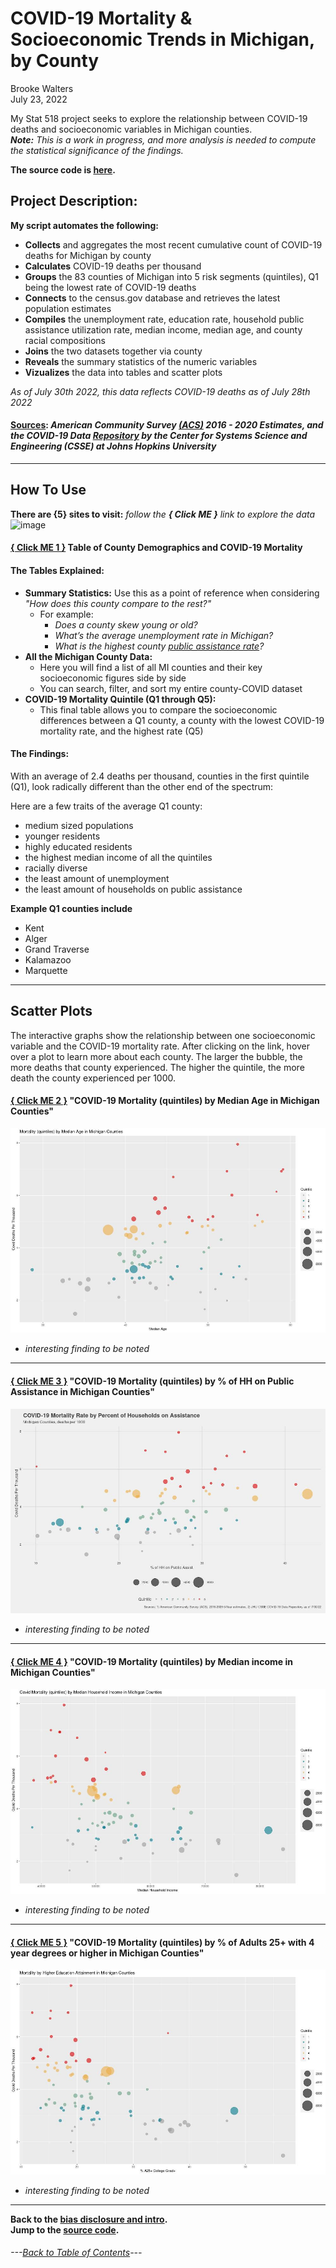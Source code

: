 # COVID-19 Mortality & Socioeconomic Trends in Michigan, by County
Brooke Walters \
July 23, 2022

My Stat 518 project seeks to explore the relationship between COVID-19 deaths and socioeconomic variables in Michigan counties. \
***Note:***  *This is a work in progress, and more analysis is needed to compute the statistical significance of the findings.*

**The source code is [here](https://github.com/BrookemWalters/BrookemWalters-Portfolio/tree/main/Stats%20518%20Final%20Project/exploring%20the%20data).**


## **Project Description:**
**My script automates the following:**

- **Collects** and aggregates the most recent cumulative count of COVID-19 deaths for Michigan by county 
- **Calculates** COVID-19 deaths per thousand
- **Groups** the 83 counties of Michigan into 5 risk segments (quintiles), Q1 being the lowest rate of COVID-19 deaths
- **Connects** to the census.gov database and retrieves the latest population estimates
- **Compiles** the unemployment rate, education rate, household public assistance utilization rate,  median income, median age, and county racial compositions
- **Joins** the two datasets together via county
- **Reveals** the summary statistics of the numeric variables
- **Vizualizes** the data into tables and scatter plots 


*As of July 30th 2022, this data reflects COVID-19 deaths as of July 28th 2022*
#### [Sources](https://github.com/BrookemWalters/BrookemWalters-Portfolio/blob/main/Stats%20518%20Final%20Project/Sources/sources.md#sources): *American Community Survey [(ACS)](https://www.census.gov/programs-surveys/acs/about.html) 2016 - 2020 Estimates, and the COVID-19 Data [Repository](https://github.com/CSSEGISandData/COVID-19) by the Center for Systems Science and Engineering (CSSE) at Johns Hopkins University* 
---
## How To Use
**There are {5} sites to visit:** 
*follow the **{ Click ME }** link to explore the data* \
![image](https://user-images.githubusercontent.com/99227900/180902925-2471672c-c495-4022-b7fb-f70fd0a307e9.png)



#### [{ Click ME 1 }](https://073308-brooke.shinyapps.io/MIShiny/) Table of County Demographics and COVID-19 Mortality
#### The Tables Explained: 
- **Summary Statistics:** Use this as a point of reference when considering *"How does this county compare to the rest?"*
  - For example:
    -	*Does a county skew young or old?* 
    -	*What’s the average unemployment rate in Michigan?*
    -	*What is the highest county [public assistance rate](https://www.census.gov/topics/income-poverty/public-assistance/about.html)?* 
- **All the Michigan County Data:**
  -	Here you will find a list of all MI counties and their key socioeconomic figures side by side
  -	You can search, filter, and sort my entire county-COVID dataset
- **COVID-19 Mortality Quintile (Q1 through Q5):**
   - This final table allows you to compare the socioeconomic differences between a Q1 county, a county with the lowest COVID-19 mortality rate, and the highest rate (Q5)
#### The Findings:
With an average of 2.4 deaths per thousand, counties in the first quintile (Q1), look radically different than the other end of the spectrum:

Here are a few traits of the average Q1 county:
- medium sized populations
- younger residents
- highly educated residents
- the highest median income of all the quintiles
- racially diverse
- the least amount of unemployment
- the least amount of households on public assistance

**Example Q1 counties include**
- Kent
- Alger
- Grand Traverse
- Kalamazoo
- Marquette

---
## Scatter Plots
The interactive graphs show the relationship between one socioeconomic variable and the COVID-19 mortality rate. 
After clicking on the link, hover over a plot to learn more about each county. 
The larger the bubble, the more deaths that county experienced. The higher the quintile, the more death the county experienced per 1000.


#### [{ Click ME 2 }](https://rpubs.com/ekoorb03/plots_medianage) "COVID-19 Mortality (quintiles) by Median Age in Michigan Counties"
![](https://github.com/BrookemWalters/BrookemWalters-Portfolio/blob/main/Stats%20518%20Final%20Project/Plots/age_sp.jpeg?raw=true)
- *interesting finding to be noted* 

---

#### [{ Click ME 3 }](https://rpubs.com/ekoorb03/plots_pubassistance) "COVID-19 Mortality (quintiles) by % of HH on Public Assistance in Michigan Counties"
![](https://github.com/BrookemWalters/BrookemWalters-Portfolio/blob/main/Stats%20518%20Final%20Project/Plots/assist_sp.jpeg?raw=true)
- *interesting finding to be noted* 

---

#### [{ Click ME 4 }](https://rpubs.com/ekoorb03/plots_income) "COVID-19 Mortality (quintiles) by Median income in Michigan Counties"
![incomeplot](https://github.com/BrookemWalters/BrookemWalters-Portfolio/blob/main/Stats%20518%20Final%20Project/Plots/income_sp.jpeg?raw=true)
- *interesting finding to be noted* 

---

#### [{ Click ME 5 }](https://rpubs.com/ekoorb03/plots_education) "COVID-19 Mortality (quintiles) by % of Adults 25+ with 4 year degrees or higher in Michigan Counties"
 ![](https://github.com/BrookemWalters/BrookemWalters-Portfolio/blob/main/Stats%20518%20Final%20Project/Plots/ed_sp.jpeg?raw=true) 
- *interesting finding to be noted* 


---
**Back to the [bias disclosure and intro](https://github.com/BrookemWalters/BrookemWalters-Portfolio/edit/main/Stats%20518%20Final%20Project/Introduction.md).** \
**Jump to the [source code](https://github.com/BrookemWalters/BrookemWalters-Portfolio/tree/main/Stats%20518%20Final%20Project/exploring%20the%20data).**


###### ---[Back to Table of Contents](https://github.com/BrookemWalters/BrookemWalters-Portfolio#table-of-contents-brooke-walters-portfolio)---

